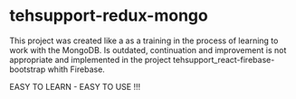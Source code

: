 # tehsupport-redux-mongo

This project was created like a as a training in the process
of learning to work with the MongoDB. Іs outdated, continuation
 and improvement is not appropriate and implemented in the project
tehsupport_react-firebase-bootstrap whith Firebase.

EASY TO LEARN - EASY TO USE !!!
